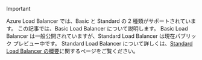 > [!IMPORTANT]
Azure Load Balancer では、Basic と Standard の 2 種類がサポートされています。 この記事では、Basic Load Balancer について説明します。 Basic Load Balancer は一般公開されていますが、Standard Load Balancer は現在パブリック プレビュー中です。 Standard Load Balancer について詳しくは、[Standard Load Balancer の概要](https://aka.ms/AzureLoadBalancerStandard)に関するページをご覧ください。
